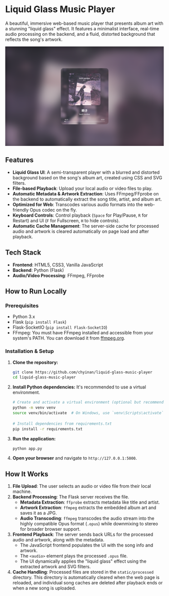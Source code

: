 # Liquid Glass Music Player

A beautiful, immersive web-based music player that presents album art with a stunning "liquid glass" effect. It features a minimalist interface, real-time audio processing on the backend, and a fluid, distorted background that reflects the song's artwork.

![Screenshot](https://github.com/chyinan/liquid-glass-music-player/blob/main/screenshot.png) <!-- Placeholder for a screenshot -->

## Features

- **Liquid Glass UI**: A semi-transparent player with a blurred and distorted background based on the song's album art, created using CSS and SVG filters.
- **File-based Playback**: Upload your local audio or video files to play.
- **Automatic Metadata & Artwork Extraction**: Uses FFmpeg/FFprobe on the backend to automatically extract the song title, artist, and album art.
- **Optimized for Web**: Transcodes various audio formats into the web-friendly Opus codec on the fly.
- **Keyboard Controls**: Control playback (`Space` for Play/Pause, `R` for Restart) and UI (`F` for Fullscreen, `H` to hide controls).
- **Automatic Cache Management**: The server-side cache for processed audio and artwork is cleared automatically on page load and after playback.

## Tech Stack

- **Frontend**: HTML5, CSS3, Vanilla JavaScript
- **Backend**: Python (Flask)
- **Audio/Video Processing**: FFmpeg, FFprobe

## How to Run Locally

### Prerequisites

- Python 3.x
- Flask (`pip install Flask`)
- Flask-SocketIO (`pip install Flask-SocketIO`)
- FFmpeg: You must have FFmpeg installed and accessible from your system's PATH. You can download it from [ffmpeg.org](https://ffmpeg.org/download.html).

### Installation & Setup

1.  **Clone the repository:**
    ```bash
    git clone https://github.com/chyinan/liquid-glass-music-player
    cd liquid-glass-music-player
    ```

2.  **Install Python dependencies:**
    It's recommended to use a virtual environment.
    ```bash
    # Create and activate a virtual environment (optional but recommended)
    python -m venv venv
    source venv/bin/activate  # On Windows, use `venv\Scripts\activate`

    # Install dependencies from requirements.txt
    pip install -r requirements.txt
    ```

3.  **Run the application:**
    ```bash
    python app.py
    ```

4.  **Open your browser** and navigate to `http://127.0.0.1:5000`.

## How It Works

1.  **File Upload**: The user selects an audio or video file from their local machine.
2.  **Backend Processing**: The Flask server receives the file.
    - **Metadata Extraction**: `ffprobe` extracts metadata like title and artist.
    - **Artwork Extraction**: `ffmpeg` extracts the embedded album art and saves it as a JPG.
    - **Audio Transcoding**: `ffmpeg` transcodes the audio stream into the highly compatible Opus format (`.opus`) while downmixing to stereo for broader browser support.
3.  **Frontend Playback**: The server sends back URLs for the processed audio and artwork, along with the metadata.
    - The JavaScript frontend populates the UI with the song info and artwork.
    - The `<audio>` element plays the processed `.opus` file.
    - The UI dynamically applies the "liquid glass" effect using the extracted artwork and SVG filters.
4.  **Cache Handling**: Processed files are stored in the `static/processed` directory. This directory is automatically cleared when the web page is reloaded, and individual song caches are deleted after playback ends or when a new song is uploaded. 